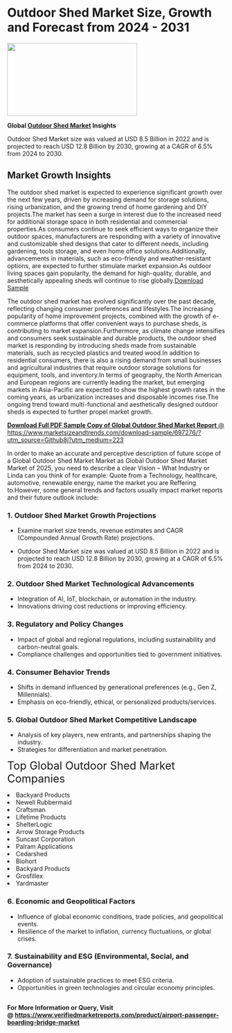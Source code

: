 <H1>Outdoor Shed Market Size, Growth and Forecast from 2024 - 2031</H1><img class="aligncenter size-medium wp-image-584254" src="https://thirdeyenews.in/wp-content/uploads/2024/09/Global-Market-Research-300x168.jpeg" alt="" width="300" height="168" /><p><strong>Global&nbsp;<a href="https://www.marketsizeandtrends.com/download-sample/697276/?utm_source=Github8j?utm_medium=223">Outdoor Shed Market</a> Insights</strong></p><p>Outdoor Shed Market size was valued at USD 8.5 Billion in 2022 and is projected to reach USD 12.8 Billion by 2030, growing at a CAGR of 6.5% from 2024 to 2030.</p><p><h2>Market Growth Insights</h2> <p>The outdoor shed market is expected to experience significant growth over the next few years, driven by increasing demand for storage solutions, rising urbanization, and the growing trend of home gardening and DIY projects.The market has seen a surge in interest due to the increased need for additional storage space in both residential and commercial properties.As consumers continue to seek efficient ways to organize their outdoor spaces, manufacturers are responding with a variety of innovative and customizable shed designs that cater to different needs, including gardening, tools storage, and even home office solutions.Additionally, advancements in materials, such as eco-friendly and weather-resistant options, are expected to further stimulate market expansion.As outdoor living spaces gain popularity, the demand for high-quality, durable, and aesthetically appealing sheds will continue to rise globally.<a href="#download-sample">Download Sample</a></p> <p>The outdoor shed market has evolved significantly over the past decade, reflecting changing consumer preferences and lifestyles.The increasing popularity of home improvement projects, combined with the growth of e-commerce platforms that offer convenient ways to purchase sheds, is contributing to market expansion.Furthermore, as climate change intensifies and consumers seek sustainable and durable products, the outdoor shed market is responding by introducing sheds made from sustainable materials, such as recycled plastics and treated wood.In addition to residential consumers, there is also a rising demand from small businesses and agricultural industries that require outdoor storage solutions for equipment, tools, and inventory.In terms of geography, the North American and European regions are currently leading the market, but emerging markets in Asia-Pacific are expected to show the highest growth rates in the coming years, as urbanization increases and disposable incomes rise.The ongoing trend toward multi-functional and aesthetically designed outdoor sheds is expected to further propel market growth.<a href="#get-more"></p><p><span class=""><strong>Download Full PDF Sample Copy of Global Outdoor Shed Market Report</strong> @ <a href="https://www.marketsizeandtrends.com/download-sample/697276/?utm_source=Github8j?utm_medium=223" target="_blank">https://www.marketsizeandtrends.com/download-sample/697276/?utm_source=Github8j?utm_medium=223</a></span></p><p>In order to make an accurate and perceptive description of future scope of a Global&nbsp;Outdoor Shed Market Market as Global&nbsp;Outdoor Shed Market Market of 2025, you need to describe a clear Vision &ndash; What Industry or Linda can you think of for example: Quote from a Technology, healthcare, automotive, renewable energy, name the market you are Reffering to.However, some general trends and factors usually impact market reports and their future outlook include:</p><h3>1.&nbsp;<strong>Outdoor Shed Market Growth Projections</strong></h3><ul><li>Examine market size trends, revenue estimates and CAGR (Compounded Annual Growth Rate) projections.</li><li><p>Outdoor Shed Market size was valued at USD 8.5 Billion in 2022 and is projected to reach USD 12.8 Billion by 2030, growing at a CAGR of 6.5% from 2024 to 2030.</p></li></ul><h3>2.&nbsp;<strong>Outdoor Shed Market Technological Advancements</strong></h3><ul><li>Integration of AI, IoT, blockchain, or automation in the industry.</li><li>Innovations driving cost reductions or improving efficiency.</li></ul><h3>3.&nbsp;<strong>Regulatory and Policy Changes</strong></h3><ul><li>Impact of global and regional regulations, including sustainability and carbon-neutral goals.</li><li>Compliance challenges and opportunities tied to government initiatives.</li></ul><h3>4.&nbsp;<strong>Consumer Behavior Trends</strong></h3><ul><li>Shifts in demand influenced by generational preferences (e.g., Gen Z, Millennials).</li><li>Emphasis on eco-friendly, ethical, or personalized products/services.</li></ul><h3>5.&nbsp;<strong>Global Outdoor Shed Market Competitive Landscape</strong></h3><ul><li>Analysis of key players, new entrants, and partnerships shaping the industry.</li><li>Strategies for differentiation and market penetration.</li></ul><p data-pm-slice="1 1 []"><span style="color: inherit; font-family: inherit; font-size: 25px;">Top Global Outdoor Shed Market Companies</span></p><div class="" data-test-id=""><p><li>Backyard Products</li><li> Newell Rubbermaid</li><li> Craftsman</li><li> Lifetime Products</li><li> ShelterLogic</li><li> Arrow Storage Products</li><li> Suncast Corporation</li><li> Palram Applications</li><li> Cedarshed</li><li> Biohort</li><li> Backyard Products</li><li> Grosfillex</li><li> Yardmaster</li></p></div><h3>6.&nbsp;<strong>Economic and Geopolitical Factors</strong></h3><ul><li>Influence of global economic conditions, trade policies, and geopolitical events.</li><li>Resilience of the market to inflation, currency fluctuations, or global crises.</li></ul><h3>7.&nbsp;<strong>Sustainability and ESG (Environmental, Social, and Governance)</strong></h3><ul><li>Adoption of sustainable practices to meet ESG criteria.</li><li>Opportunities in green technologies and circular economy principles.</li></ul><h2><strong style="font-size: 14px;">For More Information or Query, Visit @&nbsp;</strong><a style="background-color: #ffffff; font-size: 14px;" href="https://www.marketsizeandtrends.com/report/outdoor-shed-market/" target="_blank">https://www.verifiedmarketreports.com/product/airport-passenger-boarding-bridge-market</a></h2>